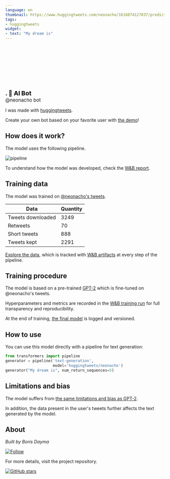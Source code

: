 ```yaml
---
language: en
thumbnail: https://www.huggingtweets.com/neonacho/1616874127037/predictions.png
tags:
- huggingtweets
widget:
- text: "My dream is"
---
```


<div>
<div style="width: 132px; height:132px; border-radius: 50%; background-size: cover; background-image: url('https://pbs.twimg.com/profile_images/839830093686050816/c1WsoCk8_400x400.jpg')">
</div>
<div style="margin-top: 8px; font-size: 19px; font-weight: 800">. 🤖 AI Bot </div>
<div style="font-size: 15px">@neonacho bot</div>
</div>

I was made with [huggingtweets](https://github.com/borisdayma/huggingtweets).

Create your own bot based on your favorite user with [the demo](https://colab.research.google.com/github/borisdayma/huggingtweets/blob/master/huggingtweets-demo.ipynb)!

## How does it work?

The model uses the following pipeline.

![pipeline](https://github.com/borisdayma/huggingtweets/blob/master/img/pipeline.png?raw=true)

To understand how the model was developed, check the [W&B report](https://wandb.ai/wandb/huggingtweets/reports/HuggingTweets-Train-a-Model-to-Generate-Tweets--VmlldzoxMTY5MjI).

## Training data

The model was trained on [@neonacho's tweets](https://twitter.com/neonacho).

| Data | Quantity |
| --- | --- |
| Tweets downloaded | 3249 |
| Retweets | 70 |
| Short tweets | 888 |
| Tweets kept | 2291 |

[Explore the data](https://wandb.ai/wandb/huggingtweets/runs/366dutzu/artifacts), which is tracked with [W&B artifacts](https://docs.wandb.com/artifacts) at every step of the pipeline.

## Training procedure

The model is based on a pre-trained [GPT-2](https://huggingface.co/gpt2) which is fine-tuned on @neonacho's tweets.

Hyperparameters and metrics are recorded in the [W&B training run](https://wandb.ai/wandb/huggingtweets/runs/1ktsqptj) for full transparency and reproducibility.

At the end of training, [the final model](https://wandb.ai/wandb/huggingtweets/runs/1ktsqptj/artifacts) is logged and versioned.

## How to use

You can use this model directly with a pipeline for text generation:

```python
from transformers import pipeline
generator = pipeline('text-generation',
                     model='huggingtweets/neonacho')
generator("My dream is", num_return_sequences=5)
```

## Limitations and bias

The model suffers from [the same limitations and bias as GPT-2](https://huggingface.co/gpt2#limitations-and-bias).

In addition, the data present in the user's tweets further affects the text generated by the model.

## About

*Built by Boris Dayma*

[![Follow](https://img.shields.io/twitter/follow/borisdayma?style=social)](https://twitter.com/intent/follow?screen_name=borisdayma)

For more details, visit the project repository.

[![GitHub stars](https://img.shields.io/github/stars/borisdayma/huggingtweets?style=social)](https://github.com/borisdayma/huggingtweets)
